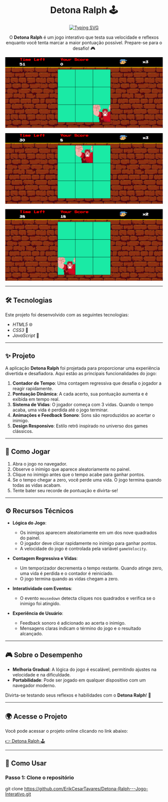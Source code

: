 <h1 align="center">Detona Ralph 🕹️</h1>

<div align="center">
  <a href="https://git.io/typing-svg">
    <img src="https://readme-typing-svg.demolab.com?font=Press+Start+2P&size=24&duration=2000&pause=500&color=FF5733&center=true&vCenter=true&width=435&lines=Detona+Ralph+🕹️;" alt="Typing SVG" />
  </a>
</div>

<p align="center">
  O <b>Detona Ralph</b> é um jogo interativo que testa sua velocidade e reflexos enquanto você tenta marcar a maior pontuação possível. Prepare-se para o desafio! 🎮
</p>

<p align="center">
  <img alt="Demonstração do projeto" src="https://github.com/ErikCesarTavares/Detona-Ralph---Jogo-Interativo/blob/main/src/images/principal%20(1).png" width="600px">
</p>
<p align="center">
  <img alt="Demonstração do projeto" src="https://github.com/ErikCesarTavares/Detona-Ralph---Jogo-Interativo/blob/main/src/images/principal%20(2).png" width="600px">
</p>
<p align="center">
  <img alt="Demonstração do projeto" src="https://github.com/ErikCesarTavares/Detona-Ralph---Jogo-Interativo/blob/main/src/images/principal%20(3).png" width="600px">
</p>

---

## 🛠 Tecnologias

Este projeto foi desenvolvido com as seguintes tecnologias:

- *HTML5* 🌐
- *CSS3* 🎨
- *JavaScript* 📜

---

## ✨ Projeto

A aplicação **Detona Ralph** foi projetada para proporcionar uma experiência divertida e desafiadora. Aqui estão as principais funcionalidades do jogo:

1. **Contador de Tempo**: Uma contagem regressiva que desafia o jogador a reagir rapidamente.
2. **Pontuação Dinâmica**: A cada acerto, sua pontuação aumenta e é exibida em tempo real.
3. **Sistema de Vidas**: O jogador começa com 3 vidas. Quando o tempo acaba, uma vida é perdida até o jogo terminar.
4. **Animações e Feedback Sonoro**: Sons são reproduzidos ao acertar o inimigo.
5. **Design Responsivo**: Estilo retrô inspirado no universo dos games clássicos.

---

## 🧠 Como Jogar

1. Abra o jogo no navegador.
2. Observe o inimigo que aparece aleatoriamente no painel.
3. Clique no inimigo antes que o tempo acabe para ganhar pontos.
4. Se o tempo chegar a zero, você perde uma vida. O jogo termina quando todas as vidas acabam.
5. Tente bater seu recorde de pontuação e divirta-se!

---

## ⚙️ Recursos Técnicos

- **Lógica do Jogo**: 
  - Os inimigos aparecem aleatoriamente em um dos nove quadrados do painel.
  - O jogador deve clicar rapidamente no inimigo para ganhar pontos.
  - A velocidade do jogo é controlada pela variável `gameVelocity`.
  
- **Contagem Regressiva e Vidas**:
  - Um temporizador decrementa o tempo restante. Quando atinge zero, uma vida é perdida e o contador é reiniciado.
  - O jogo termina quando as vidas chegam a zero.

- **Interatividade com Eventos**:
  - O evento `mousedown` detecta cliques nos quadrados e verifica se o inimigo foi atingido.

- **Experiência de Usuário**:
  - Feedback sonoro é adicionado ao acerta o inimigo.
  - Mensagens claras indicam o término do jogo e o resultado alcançado.

---

## 🎮 Sobre o Desempenho

- **Melhoria Gradual**: A lógica do jogo é escalável, permitindo ajustes na velocidade e na dificuldade.
- **Portabilidade**: Pode ser jogado em qualquer dispositivo com um navegador moderno.

Divirta-se testando seus reflexos e habilidades com o **Detona Ralph**! 🚀

---

## 🌍 Acesse o Projeto

Você pode acessar o projeto online clicando no link abaixo:

[👉 Detona Ralph 🕹️](https://erikcesartavares.github.io/Detona-Ralph---Jogo-Interativo/)

---

## 🧠 Como Usar

### Passo 1: Clone o repositório

git clone https://github.com/ErikCesarTavares/Detona-Ralph---Jogo-Interativo.git
